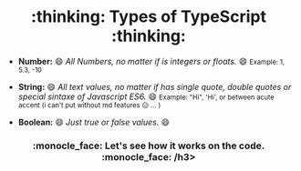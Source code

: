 <h1 align='center'> :thinking: Types of TypeScript :thinking: </h1>

- **Number:** :smile: _All Numbers, no matter if is integers or floats._ :smile: <small> Example: 1, 5.3, -10</small>

- **String:** :smile: _All text values, no matter if has single quote, double quotes or special sintaxe of Javascript ES6._ :smile: <small> Example: "Hi", 'Hi', or between acute accent (i can't put without md features :expressionless: ... )</small>

- **Boolean:** :smile: _Just true or false values._ :smile:

<h3 align='center'> :monocle_face: Let's see how it works on the code. :monocle_face: /h3>
